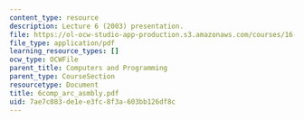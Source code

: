 ```yaml
---
content_type: resource
description: Lecture 6 (2003) presentation.
file: https://ol-ocw-studio-app-production.s3.amazonaws.com/courses/16-01-unified-engineering-i-ii-iii-iv-fall-2005-spring-2006/7ae7c083de1ee3fc8f3a603bb126df8c_6comp_arc_asmbly.pdf
file_type: application/pdf
learning_resource_types: []
ocw_type: OCWFile
parent_title: Computers and Programming
parent_type: CourseSection
resourcetype: Document
title: 6comp_arc_asmbly.pdf
uid: 7ae7c083-de1e-e3fc-8f3a-603bb126df8c
---
```

